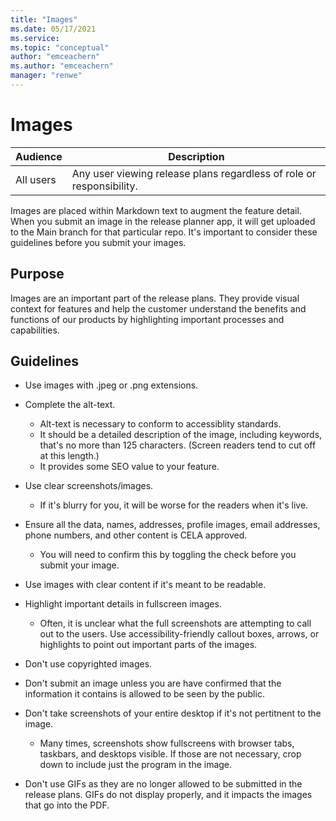 ```yaml
---
title: "Images"
ms.date: 05/17/2021
ms.service: 
ms.topic: "conceptual"
author: "emceachern"
ms.author: "emceachern"
manager: "renwe"
---
```


# Images

| Audience | Description |
|-------------|------------|
| All users | Any user viewing release plans regardless of role or responsibility.|

Images are placed within Markdown text to augment the feature detail. When you submit an image in the release planner app, it will get uploaded to the Main branch for that particular repo. It's important to consider these guidelines before you submit your images.  

## Purpose
Images are an important part of the release plans. They provide visual context for features and help the customer understand the benefits and functions of our products by highlighting important processes and capabilities. 

## Guidelines

- Use images with .jpeg or .png extensions. 

- Complete the alt-text.
  - Alt-text is necessary to conform to accessiblity standards.
  - It should be a detailed description of the image, including keywords, that's no more than 125 characters. (Screen readers tend to cut off at this length.)
  - It provides some SEO value to your feature.

- Use clear screenshots/images.
  - If it's blurry for you, it will be worse for the readers when it's live. 

- Ensure all the data, names, addresses, profile images, email addresses, phone numbers, and other content is CELA approved.
  - You will need to confirm this by toggling the check before you submit your image. 

- Use images with clear content if it's meant to be readable. 
 
- Highlight important details in fullscreen images. 
  - Often, it is unclear what the full screenshots are attempting to call out to the users. Use accessibility-friendly callout boxes, arrows, or highlights to point out important parts of the images.

- Don't use copyrighted images. 

- Don't submit an image unless you are have confirmed that the information it contains is allowed to be seen by the public.

- Don't take screenshots of your entire desktop if it's not pertitnent to the image. 
  - Many times, screenshots show fullscreens with browser tabs, taskbars, and desktops visible. If those are not necessary, crop down to include just the program in the image.

- Don't use GIFs as they are no longer allowed to be submitted in the release plans. GIFs do not display properly, and it impacts the images that go into the PDF.


